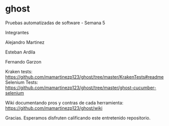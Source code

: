 # ghost
Pruebas automatizadas de software - Semana 5

Integrantes

Alejandro Martinez

Esteban Ardila

Fernando Garzon

Kraken tests: https://github.com/mamartinezp123/ghost/tree/master/KrakenTests#readme
Selenium Tests: https://github.com/mamartinezp123/ghost/tree/master/ghost-cucumber-selenium

Wiki documentando pros y contras de cada herramienta: https://github.com/mamartinezp123/ghost/wiki

Gracias. Esperamos disfruten calificando este entretenido repositorio.
